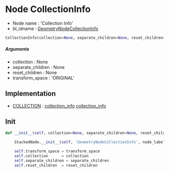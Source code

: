 # Node CollectionInfo

- Node name : 'Collection Info'
- bl_idname : [GeometryNodeCollectionInfo](https://docs.blender.org/api/current/bpy.types.GeometryNodeCollectionInfo.html)


``` python
CollectionInfo(collection=None, separate_children=None, reset_children=None, transform_space='ORIGINAL', node_label=None, node_color=None)
```
##### Arguments

- collection : None
- separate_children : None
- reset_children : None
- transform_space : 'ORIGINAL'

## Implementation

- [COLLECTION](/docs/GeoNodes/socket_COLLECTION.md) : [collection_info](/docs/GeoNodes/socket_COLLECTION.md#collection_info) [collection_info](/docs/GeoNodes/socket_COLLECTION.md#collection_info)

## Init

``` python
def __init__(self, collection=None, separate_children=None, reset_children=None, transform_space='ORIGINAL', node_label=None, node_color=None):

    StackedNode.__init__(self, 'GeometryNodeCollectionInfo', node_label=node_label, node_color=node_color)

    self.transform_space = transform_space
    self.collection      = collection
    self.separate_children = separate_children
    self.reset_children  = reset_children
```
